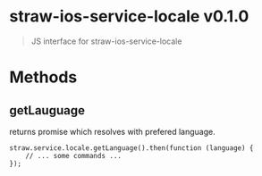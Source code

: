 # straw-ios-service-locale v0.1.0

> JS interface for straw-ios-service-locale

# Methods

## getLauguage

returns promise which resolves with prefered language.

```
straw.service.locale.getLanguage().then(function (language) {
    // ... some commands ...
});
```

